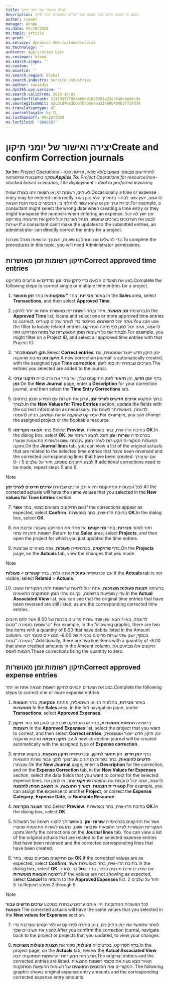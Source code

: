 ```yaml
---
title: יצירה ואישור של יומני תיקון
description: נושא זה מספק מידע לגבי האופן שבו יוצרים ומאשרים יומני תיקון.
author: rumant
manager: AnnBe
ms.date: 09/18/2020
ms.topic: article
ms.prod: ''
ms.service: dynamics-365-customerservice
ms.technology: ''
audience: Application User
ms.reviewer: kfend
ms.search.scope: ''
ms.custom: ''
ms.assetid: ''
ms.search.region: Global
ms.search.industry: Service industries
ms.author: suvaidya
ms.dyn365.ops.version: ''
ms.search.validFrom: 2020-10-01
ms.openlocfilehash: 274f99527804b0db81b26201a22eb5a8cbe86c9a
ms.sourcegitcommit: a2c3cd49a3b667b8b5edaa31788b4b9b1f728d78
ms.translationtype: HT
ms.contentlocale: he-IL
ms.lasthandoff: 09/28/2020
ms.locfileid: "3896957"
---
```

# <a name="create-and-confirm-correction-journals"></a><span data-ttu-id="31ac8-103">יצירה ואישור של יומני תיקון</span><span class="sxs-lookup"><span data-stu-id="31ac8-103">Create and confirm Correction journals</span></span>

<span data-ttu-id="31ac8-104">_**חל על:** Project Operations לתרחישים מבוססי משאבים/לא מלאי, פריסה קלה - עסקה בחשבונית פרופורמה_</span><span class="sxs-lookup"><span data-stu-id="31ac8-104">_**Applies To:** Project Operations for resource/non-stocked based scenarios, Lite deployment - deal to proforma invoicing_</span></span>

<span data-ttu-id="31ac8-105">לעיתים, רשומת זמן או הוצאה יוזנו בצורה שגויה.</span><span class="sxs-lookup"><span data-stu-id="31ac8-105">Occasionally a time or expense entry may be entered incorrectly.</span></span> <span data-ttu-id="31ac8-106">לדוגמה, יועץ עשוי לבחור בתאריך הלא נכון בעת יצירת ערך זמן או שהוא עשוי להחליף בין המספרים בעת הזנת הוצאה.</span><span class="sxs-lookup"><span data-stu-id="31ac8-106">For example, a consultant might select the wrong date when creating a time entry or they might transpose the numbers when entering an expense.</span></span> <span data-ttu-id="31ac8-107">אם יועץ לא יכול לבצע את העדכונים בערכים שהוגשו, מנהל מערכת יכול לתקן את הרשומה בפרויקט ישירות.</span><span class="sxs-lookup"><span data-stu-id="31ac8-107">If a consultant can’t make the updates to the submitted entries, an administrator can directly correct the entry for a project.</span></span>

<span data-ttu-id="31ac8-108">כדי להשלים את הנוהל בנושא זה, תצטרך הרשאות מנהל מערכת.</span><span class="sxs-lookup"><span data-stu-id="31ac8-108">To complete the procedures in this topic, you will need Administrator permissions.</span></span>

## <a name="correct-approved-time-entries"></a><span data-ttu-id="31ac8-109">תיקון רשומות זמן מאושרות</span><span class="sxs-lookup"><span data-stu-id="31ac8-109">Correct approved time entries</span></span>     

<span data-ttu-id="31ac8-110">בצע את הצעדים הבאים כדי לתקן ערכי זמן בודדים או מרובים בפרויקט.</span><span class="sxs-lookup"><span data-stu-id="31ac8-110">Complete the following steps to correct single or multiple time entries for a project.</span></span>

1. <span data-ttu-id="31ac8-111">באזור **מכירות**, בחר **"עסקאות**ואז בחר **זמן מאושר**.</span><span class="sxs-lookup"><span data-stu-id="31ac8-111">In the **Sales** area, select **Transactions**, and then select **Approved Time**.</span></span> 

2. <span data-ttu-id="31ac8-112">ברשימת **זמן מאושר**, אתר ובחר רשומת זמן מאושרת אחת או יותר לתיקון.</span><span class="sxs-lookup"><span data-stu-id="31ac8-112">In the **Approved Time** list, locate and select one or more approved time entries to correct.</span></span> <span data-ttu-id="31ac8-113">אתה יכול להשתמש בפילטר כדי לאתר ערכים קשורים.</span><span class="sxs-lookup"><span data-stu-id="31ac8-113">You can use the filter to locate related entries.</span></span> <span data-ttu-id="31ac8-114">לדוגמה, אתה יכול לסנן לפי מזהה הפרויקט ולבחור את כל רשומות הזמן המאושרות של מזהה הפרויקט הזה.</span><span class="sxs-lookup"><span data-stu-id="31ac8-114">For example, you might filter on a Project ID, and select all approved time entries with that Project ID.</span></span>

3. <span data-ttu-id="31ac8-115">בחר **‏‎תקן רשומות**.</span><span class="sxs-lookup"><span data-stu-id="31ac8-115">Select **Correct entries**.</span></span> <span data-ttu-id="31ac8-116">יומן תיקון חדש ייווצר אוטומטית, עם **תיקון זמן** מהסוג שהוקצה.</span><span class="sxs-lookup"><span data-stu-id="31ac8-116">A new correction journal is automatically created, with the assigned type **Time correction**.</span></span> <span data-ttu-id="31ac8-117">הערכים שבחרת יתווספו ליומן.</span><span class="sxs-lookup"><span data-stu-id="31ac8-117">The entries you selected are added to the journal.</span></span> 

4. <span data-ttu-id="31ac8-118">בדף **יומן חדש**, הזן **תיאור** ליומן התיקונים שלך, ואז בחר את כרטיסיית **תיקוני ערכי זמן**.</span><span class="sxs-lookup"><span data-stu-id="31ac8-118">On the **New Journal** page, enter a **Description** for your correction journal, and then select the **Time Entry Corrections** tab.</span></span>  

5. <span data-ttu-id="31ac8-119">בתוך המקטע **ערכים חדשים לערכי זמן**, עדכן את השדות עם המידע הנכון בהתאם לצורך.</span><span class="sxs-lookup"><span data-stu-id="31ac8-119">In the **New Values for Time Entries** section, update the fields with the correct information as necessary.</span></span> <span data-ttu-id="31ac8-120">לדוגמה, באפשרותך לשנות את הפרויקט שהוקצה או את המשאב הניתן להזמנה.</span><span class="sxs-lookup"><span data-stu-id="31ac8-120">For example, you can change the assigned project or the bookable resource.</span></span>

6. <span data-ttu-id="31ac8-121">בחר **תצוגה מקדימה**.</span><span class="sxs-lookup"><span data-stu-id="31ac8-121">Select **Preview**.</span></span> <span data-ttu-id="31ac8-122">בתיבת הדו-שיח, בחר באפשרות **OK**.</span><span class="sxs-lookup"><span data-stu-id="31ac8-122">In the dialog box, select **OK**.</span></span> <span data-ttu-id="31ac8-123">בכרטיסייה **שורות יומן** תוכל להציג רשימה של הפעולות המקוריות הקשורות לערכי הזמן שנבחרו ושונו ולשורות התואמות שנוצרו ותוקנו.</span><span class="sxs-lookup"><span data-stu-id="31ac8-123">On the **Journal lines** tab, you can view a list of the original actuals that are related to the selected time entries that have been reversed and the corrected corresponding lines that have been created.</span></span> <span data-ttu-id="31ac8-124">אם יש צורך לבצע תיקונים נוספים, חזור על שלבים 5 ו -6.</span><span class="sxs-lookup"><span data-stu-id="31ac8-124">If additional corrections need to be made, repeat steps 5 and 6.</span></span> 

> [!NOTE]
> <span data-ttu-id="31ac8-125">לכל הפעולות המתוקנות יהיו אותם ערכים שבחרת **ערכים חדשים לערכי זמן**.</span><span class="sxs-lookup"><span data-stu-id="31ac8-125">All the corrected actuals will have the same values that you selected in the **New values for Time Entries** section.</span></span>

7. <span data-ttu-id="31ac8-126">אם התיקונים מופיעים כצפוי, בחר **אשר**.</span><span class="sxs-lookup"><span data-stu-id="31ac8-126">If the corrections appear as expected, select **Confirm**.</span></span> <span data-ttu-id="31ac8-127">בתיבת הדו-שיח, בחר באפשרות **OK**.</span><span class="sxs-lookup"><span data-stu-id="31ac8-127">In the dialog box, select **OK**.</span></span>

8. <span data-ttu-id="31ac8-128">חזור לאזור **מכירות**, בחר **פרויקטים** ואז פתח את הפרויקט שעבורו עדכנת את רשומות הזמן זה עתה.</span><span class="sxs-lookup"><span data-stu-id="31ac8-128">Return to the **Sales** area, select **Projects**, and then open the project for which you just updated the time entries.</span></span> 

9. <span data-ttu-id="31ac8-129">בדף **פרויקטים**, בכרטיסייה **פעולות**, צפה בשינויים שביצעת.</span><span class="sxs-lookup"><span data-stu-id="31ac8-129">On the **Projects** page, on the **Actuals** tab, view the changes that you made.</span></span> 

> [!NOTE]
> <span data-ttu-id="31ac8-130">אם הכרטיסייה **פעולות** אינה גלויה, בחר **קשורים** > **פעולות**.</span><span class="sxs-lookup"><span data-stu-id="31ac8-130">If the **Actuals** tab is not visible, select **Related** > **Actuals**.</span></span>  

10. <span data-ttu-id="31ac8-131">ברשימה **תצוגת פעולות משויכות**, אתה יכול לראות שרשומות הזמן המקוריות ששונו עדיין מופיעות ברשימה, וכך גם ערכי הזמן המתוקנים התואמים.</span><span class="sxs-lookup"><span data-stu-id="31ac8-131">In the **Actual Associated View** list, you can see that the original time entries that have been reversed are still listed, as are the corresponding corrected time entries.</span></span> 

<span data-ttu-id="31ac8-132">לדוגמה, באיור הבא ישנן שתי שורות פריטים בכמות של 8.00 אשר להם חיובים הרשומים בעמודה "סכום".</span><span class="sxs-lookup"><span data-stu-id="31ac8-132">For example, in the following graphic, there are two line items with a quantity of 8.00 that have debits listed in the Amount column.</span></span> <span data-ttu-id="31ac8-133">בנוסף, ישנן שתי שורות פריטים בכמות של 8.00- המציגים סכומי זיכוי בעמודה "סכום".</span><span class="sxs-lookup"><span data-stu-id="31ac8-133">Additionally, there are two line items with a quantity of -8.00 that show credited amounts in the Amount column.</span></span> <span data-ttu-id="31ac8-134">תיקונים אלו מביאים את הכמות לאפס.</span><span class="sxs-lookup"><span data-stu-id="31ac8-134">These corrections bring the quantity to zero.</span></span>

 
## <a name="correct-approved-expense-entries"></a><span data-ttu-id="31ac8-135">תיקון רשומות זמן מאושרות</span><span class="sxs-lookup"><span data-stu-id="31ac8-135">Correct approved expense entries</span></span>

<span data-ttu-id="31ac8-136">בצע את הצעדים הבאים לתיקון רשומת הוצאה אחת או יותר.</span><span class="sxs-lookup"><span data-stu-id="31ac8-136">Complete the following steps to correct one or more expense entries.</span></span> 

1. <span data-ttu-id="31ac8-137">באזור **מכירות**, בחלונית הניווט השמאלית, מתחת **עסקאות**, בחר **הוצאות מאושרות**.</span><span class="sxs-lookup"><span data-stu-id="31ac8-137">In the **Sales** area, in the left navigation pane, under **Transactions**, select **Approved Expenses**.</span></span>

2. <span data-ttu-id="31ac8-138">ברשימה **הוצאות מאושרות**, בחר את הפרויקט שברצונך לתקן ואז בחר **תיקון רשומות**.</span><span class="sxs-lookup"><span data-stu-id="31ac8-138">In the **Approved Expenses** list, select the project that you want to correct, and then select **Correct entries**.</span></span> <span data-ttu-id="31ac8-139">יומן תיקון חדש ייווצר אוטומטית, עם **תיקון הוצאה** מהסוג שהוקצה.</span><span class="sxs-lookup"><span data-stu-id="31ac8-139">A new correction journal will be created automatically with the assigned type of **Expense correction**.</span></span> 

3. <span data-ttu-id="31ac8-140">בדף **יומן חדש**, הזן **תיאור** לתיקון, ובכרטיסייה **תיקון הוצאות**, במקטע **ערכים חדשים להוצאות**, בחר בשדות הנתונים שברצונך לתקן עבור שורות ההוצאות שנבחרו.</span><span class="sxs-lookup"><span data-stu-id="31ac8-140">On the **New Journal** page, enter a **Description** for the correction, and on the **Expense Correction** tab, in the **New Values for Expenses** section, select the data fields that you want to correct for the selected expense lines.</span></span> <span data-ttu-id="31ac8-141">לדוגמה, אתה יכול להקצות את ההוצאה **פרויקט** אחר, או לתקן את **קטגוריית הוצאות**, **תאריך ההוצאה**, או **משאב הניתן להזמנה**.</span><span class="sxs-lookup"><span data-stu-id="31ac8-141">For example, you can assign the expense to another **Project**, or correct the **Expense Category**, **Expense Date**, or **Bookable Resource**.</span></span>

4. <span data-ttu-id="31ac8-142">בחר **תצוגה מקדימה**.</span><span class="sxs-lookup"><span data-stu-id="31ac8-142">Select **Preview**.</span></span> <span data-ttu-id="31ac8-143">בתיבת הדו-שיח, בחר באפשרות **OK**.</span><span class="sxs-lookup"><span data-stu-id="31ac8-143">In the dialog box, select **OK**.</span></span> 

5. <span data-ttu-id="31ac8-144">אשר את התיקונים בכרטיסייה **שורות יומן**. באפשרותך להציג רשימה של הפעולות המקוריות הקשורות לערכי ההוצאות שנבחרו ושונו, כמו גם לשורות התואמות שנוצרו ותוקנו.</span><span class="sxs-lookup"><span data-stu-id="31ac8-144">Verify the corrections on the **Journal lines** tab. You can view a list of the original actuals that are related to the selected expense entries that have been reversed and the corrected corresponding lines that have been created.</span></span>

6. <span data-ttu-id="31ac8-145">אם התיקונים מופיעים כצפוי, בחר **OK**.</span><span class="sxs-lookup"><span data-stu-id="31ac8-145">If the corrected values are as expected, select **Confirm**.</span></span> <span data-ttu-id="31ac8-146">בתיבת הדו-שיח, בחר באפשרות **אשר**.</span><span class="sxs-lookup"><span data-stu-id="31ac8-146">In the dialog box, select **OK.**</span></span> <span data-ttu-id="31ac8-147">אם הערכים אינם מוצגים כצפוי, בחר **בטל** כדי לחזור לרשימה **הוצאות מאושרות**.</span><span class="sxs-lookup"><span data-stu-id="31ac8-147">If the values are not showing as expected, select **Cancel** to return to the **Approved Expenses** list.</span></span> <span data-ttu-id="31ac8-148">חזור על שלבים 2 עד 5.</span><span class="sxs-lookup"><span data-stu-id="31ac8-148">Repeat steps 2 through 5.</span></span> 

> [!NOTE]
> <span data-ttu-id="31ac8-149">לכל הפעולות המתוקנות יהיו אותם ערכים שבחרת במקטע **ערכים חדשים עבור הוצאות**.</span><span class="sxs-lookup"><span data-stu-id="31ac8-149">The corrected actuals will have the same values that you selected in the **New values for Expenses** section.</span></span>

7. <span data-ttu-id="31ac8-150">לאחר שתאשר את יומן התיקונים, נווט בחזרה לפרויקט או לפרויקטים שעדכנת כדי להציג את השינויים שלך.</span><span class="sxs-lookup"><span data-stu-id="31ac8-150">After you confirm the correction journal, navigate back to the project or projects that you updated, to view your changes.</span></span>  

8. <span data-ttu-id="31ac8-151">בדף הפרויקט, בכרטיסייה **פעולות**, סקור את **תצוגת פעולות משויכות**.</span><span class="sxs-lookup"><span data-stu-id="31ac8-151">In the project page, on the **Actuals** tab, review the **Actual Associated View**.</span></span> <span data-ttu-id="31ac8-152">הרשומות המקוריות והרשומות המתוקנות יוצגו.</span><span class="sxs-lookup"><span data-stu-id="31ac8-152">The original entries and the corrected entries are listed.</span></span> <span data-ttu-id="31ac8-153">האיור הבא מציג את סכומי רשומות ההוצאות המקוריים ואת הסכומים התואמים של רשומות ההוצאות המתוקנות. </span><span class="sxs-lookup"><span data-stu-id="31ac8-153">The following graphic shows original expense entry amounts and the corresponding corrected expense entry amounts.</span></span> 


